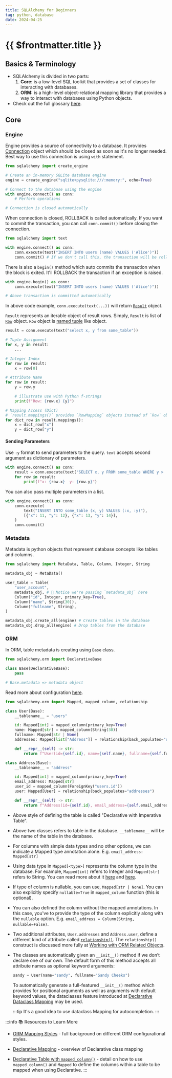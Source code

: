 ```yaml
---
title: SQLAlchemy for Beginners
tag: python, database
date: 2024-04-25
---
```


# {{ $frontmatter.title }}

## Basics & Terminology

- SQLAlchemy is divided in two parts:
    1. **Core:** is a low-level SQL toolkit that provides a set of classes for interacting with databases.
    2. **ORM:** is a high-level object-relational mapping library that provides a way to interact with databases using Python objects.
- Check out the full glossary [here](https://docs.sqlalchemy.org/en/20/glossary.html).

## Core

### Engine

Engine provides a source of connectivity to a database. It provides [Connection](https://docs.sqlalchemy.org/en/20/core/connections.html#sqlalchemy.engine.Connection) object which should be closed as soon as it's no longer needed. Best way to use this connection is using `with` statement.

```py
from sqlalchemy import create_engine

# Create an in-memory SQLite database engine
engine = create_engine("sqlite+pysqlite:///:memory:", echo=True)

# Connect to the database using the engine
with engine.connect() as conn:
    # Perform operations

# Connection is closed automatically
```

When connection is closed, ROLLBACK is called automatically. If you want to commit the transaction, you can call `conn.commit()` before closing the connection.

```py
from sqlalchemy import text

with engine.connect() as conn:
    conn.execute(text("INSERT INTO users (name) VALUES ('Alice')"))
    conn.commit() # If we don't call this, the transaction will be rolled back
```

There is also a `begin()` method which auto commits the transaction when the block is exited. It'll ROLLBACK the transaction if an exception is raised.

```py
with engine.begin() as conn:
    conn.execute(text("INSERT INTO users (name) VALUES ('Alice')"))

# Above transaction is committed automatically
```

In above code example, `conn.execute(text(...))` will return [`Result`](https://docs.sqlalchemy.org/en/20/core/connections.html#sqlalchemy.engine.Result) object.

`Result` represents an iterable object of result rows. Simply, `Result` is list of [`Row`](https://docs.sqlalchemy.org/en/20/core/connections.html#sqlalchemy.engine.Row) object. `Row` object is [named tuple](https://docs.python.org/3/library/collections.html#collections.namedtuple) like object.

```py
result = conn.execute(text("select x, y from some_table"))

# Tuple Assignment
for x, y in result:
    ...

# Integer Index
for row in result:
    x = row[0]

# Attribute Name
for row in result:
    y = row.y

    # illustrate use with Python f-strings
    print(f"Row: {row.x} {y}")

# Mapping Access (Dict)
# `result.mappings()` provides `RowMapping` objects instead of `Row` objects
for dict_row in result.mappings():
    x = dict_row["x"]
    y = dict_row["y"]
```

#### Sending Parameters

Use `:y` format to send parameters to the query. `text` accepts second argument as dictionary of parameters.

```py
with engine.connect() as conn:
    result = conn.execute(text("SELECT x, y FROM some_table WHERE y > :y"), {"y": 2})
    for row in result:
        print(f"x: {row.x}  y: {row.y}")
```

You can also pass multiple parameters in a list.

```py
with engine.connect() as conn:
    conn.execute(
        text("INSERT INTO some_table (x, y) VALUES (:x, :y)"),
        [{"x": 11, "y": 12}, {"x": 13, "y": 14}],
    )
    conn.commit()
```

### Metadata

Metadata is python objects that represent database concepts like tables and columns.

```py
from sqlalchemy import MetaData, Table, Column, Integer, String

metadata_obj = MetaData()

user_table = Table(
    "user_account",
    metadata_obj, # 🚨 Notice we're passing `metadata_obj` here
    Column("id", Integer, primary_key=True),
    Column("name", String(30)),
    Column("fullname", String),
)

metadata_obj.create_all(engine) # Create tables in the database
metadata_obj.drop_all(engine) # Drop tables from the database
```

### ORM

In ORM, table metadata is creating using `Base` class.

```py
from sqlalchemy.orm import DeclarativeBase

class Base(DeclarativeBase):
    pass

# Base.metadata => metadata object
```

Read more about configuration [here](https://docs.sqlalchemy.org/en/20/orm/mapper_config.html).

```py
from sqlalchemy.orm import Mapped, mapped_column, relationship

class User(Base):
    __tablename__ = "users"

    id: Mapped[int] = mapped_column(primary_key=True)
    name: Mapped[str] = mapped_column(String(30))
    fullname: Mapped[str | None]
    addresses: Mapped[list["Address"]] = relationship(back_populates="user")

    def __repr__(self) -> str:
        return f"User(id={self.id}, name={self.name}, fullname={self.fullname})"

class Address(Base):
    __tablename__ = "address"

    id: Mapped[int] = mapped_column(primary_key=True)
    email_address: Mapped[str]
    user_id = mapped_column(ForeignKey("users.id"))
    user: Mapped[User] = relationship(back_populates="addresses")

    def __repr__(self) -> str:
        return f"Address(id={self.id}, email_address={self.email_address})"
```

- Above style of defining the table is called "Declarative with Imperative Table".
- Above two classes refers to table in the database. `__tablename__` will be the name of the table in the database.
- For columns with simple data types and no other options, we can indicate a Mapped type annotation alone. E.g. `email_address: Mapped[str]`
- Using data type in `Mapped[<type>]` represents the column type in the database. For example, `Mapped[int]` refers to Integer and `Mapped[str]` refers to String. You can read more about it [here](https://docs.sqlalchemy.org/en/20/orm/declarative_tables.html#orm-declarative-mapped-column) and [here](https://docs.sqlalchemy.org/en/20/orm/declarative_tables.html#orm-declarative-mapped-column-type-map).
- If type of column is nullable, you can use, `Mapped[str | None]`. You can also explicitly specify `nullable=True` in `mapped_column` function (this is optional).
- You can also defined the column without the mapped annotations. In this case, you've to provide the type of the column explicitly along with the `nullable` option. E.g. `email_address = Column(String, nullable=False)`.
- Two additional attributes, `User.addresses` and `Address.user`, define a different kind of attribute called [`relationship()`](https://docs.sqlalchemy.org/en/20/orm/relationship_api.html#sqlalchemy.orm.relationship). The `relationship()` construct is discussed more fully at [Working with ORM Related Objects](https://docs.sqlalchemy.org/en/20/tutorial/orm_related_objects.html#tutorial-orm-related-objects).
- The classes are automatically given an `__init__()` method if we don’t declare one of our own. The default form of this method accepts all attribute names as optional keyword arguments:

    ```py
    sandy = User(name="sandy", fullname="Sandy Cheeks")
    ```

    To automatically generate a full-featured `__init__()` method which provides for positional arguments as well as arguments with default keyword values, the dataclasses feature introduced at [Declarative Dataclass Mapping](https://docs.sqlalchemy.org/en/20/orm/dataclasses.html#orm-declarative-native-dataclasses) may be used.

    :::tip
    It's a good idea to use dataclass Mapping for autocompletion.
    :::

:::info 📚 Resources to Learn More

- [ORM Mapping Styles](https://docs.sqlalchemy.org/en/20/orm/mapping_styles.html#orm-mapping-styles) - full background on different ORM configurational styles.

- [Declarative Mapping](https://docs.sqlalchemy.org/en/20/orm/mapping_styles.html#orm-declarative-mapping) - overview of Declarative class mapping

- [Declarative Table with `mapped_column()`](https://docs.sqlalchemy.org/en/20/orm/declarative_tables.html#orm-declarative-table) - detail on how to use `mapped_column()` and `Mapped` to define the columns within a table to be mapped when using Declarative.
:::
